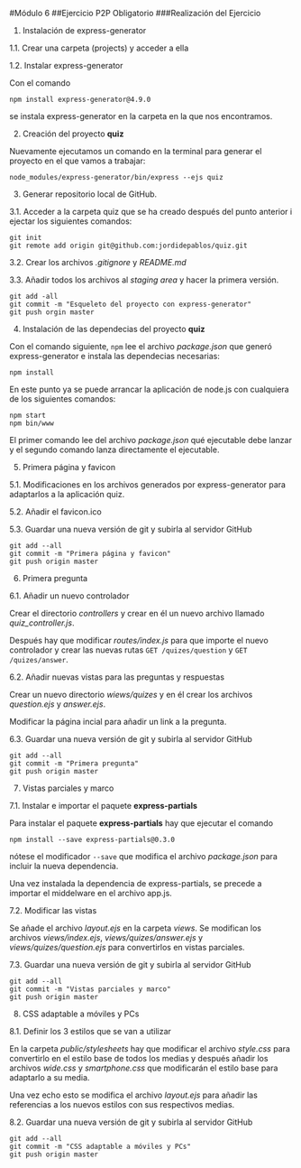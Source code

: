 #Módulo 6
##Ejercicio P2P Obligatorio
###Realización del Ejercicio

1. Instalación de express-generator

  1.1. Crear una carpeta (projects) y acceder a ella

  1.2. Instalar express-generator

  Con el comando
  ```
  npm install express-generator@4.9.0
  ```
  se instala express-generator en la carpeta en la que nos encontramos.

2. Creación del proyecto **quiz**

  Nuevamente ejecutamos un comando en la terminal para generar el proyecto en el que vamos a trabajar:
  ```
  node_modules/express-generator/bin/express --ejs quiz
  ```

3. Generar repositorio local de GitHub.

  3.1. Acceder a la carpeta quiz que se ha creado después del punto anterior i ejectar los siguientes comandos:
  ```
  git init
  git remote add origin git@github.com:jordidepablos/quiz.git
  ```

  3.2. Crear los archivos *.gitignore* y *README.md*

  3.3. Añadir todos los archivos al *staging area* y hacer la primera versión.
  ```
  git add -all
  git commit -m "Esqueleto del proyecto con express-generator"
  git push orgin master
  ```

4. Instalación de las dependecias del proyecto **quiz**

  Con el comando siguiente, `npm` lee el archivo *package.json* que generó express-generator e instala las dependecias necesarias:
  ```
  npm install
  ```

  En este punto ya se puede arrancar la aplicación de node.js con cualquiera de los siguientes comandos:
  ```
  npm start
  npm bin/www
  ```

  El primer comando lee del archivo *package.json* qué ejecutable debe lanzar y el segundo comando lanza directamente el ejecutable.

5. Primera página y favicon

  5.1. Modificaciones en los archivos generados por express-generator para adaptarlos a la aplicación quiz.

  5.2. Añadir el favicon.ico

  5.3. Guardar una nueva versión de git y subirla al servidor GitHub
  ```
  git add --all
  git commit -m "Primera página y favicon"
  git push origin master
  ```

6. Primera pregunta

  6.1. Añadir un nuevo controlador

  Crear el directorio *controllers* y crear en él un nuevo archivo llamado *quiz_controller.js*.

  Después hay que modificar *routes/index.js* para que importe el nuevo controlador y crear las nuevas rutas `GET /quizes/question` y `GET /quizes/answer`.

  6.2. Añadir nuevas vistas para las preguntas y respuestas

  Crear un nuevo directorio *wiews/quizes* y en él crear los archivos *question.ejs* y *answer.ejs*.

  Modificar la página incial para añadir un link a la pregunta.

  6.3. Guardar una nueva versión de git y subirla al servidor GitHub
  ```
  git add --all
  git commit -m "Primera pregunta"
  git push origin master
  ```
7. Vistas parciales y marco

  7.1. Instalar e importar el paquete **express-partials**

  Para instalar el paquete **express-partials** hay que ejecutar el comando  
  ```
  npm install --save express-partials@0.3.0
  ```

  nótese el modificador `--save` que modifica el archivo *package.json* para incluir la nueva dependencia.

  Una vez instalada la dependencia de express-partials, se precede a importar el middelware en el archivo app.js.

  7.2. Modificar las vistas

  Se añade el archivo *layout.ejs* en la carpeta *views*.
  Se modifican los archivos *views/index.ejs*, *views/quizes/answer.ejs* y *views/quizes/question.ejs* para convertirlos en vistas parciales.

  7.3. Guardar una nueva versión de git y subirla al servidor GitHub
  ```
  git add --all
  git commit -m "Vistas parciales y marco"
  git push origin master
  ```

8. CSS adaptable a móviles y PCs

  8.1. Definir los 3 estilos que se van a utilizar

  En la carpeta *public/stylesheets* hay que modificar el archivo  *style.css* para convertirlo en el estilo base de todos los medias y después añadir los archivos *wide.css* y *smartphone.css* que modificarán el estilo base para adaptarlo a su media.

  Una vez echo esto se modifica el archivo *layout.ejs* para añadir las referencias a los nuevos estilos con sus respectivos medias.

  8.2. Guardar una nueva versión de git y subirla al servidor GitHub
  ```
  git add --all
  git commit -m "CSS adaptable a móviles y PCs"
  git push origin master
  ```
